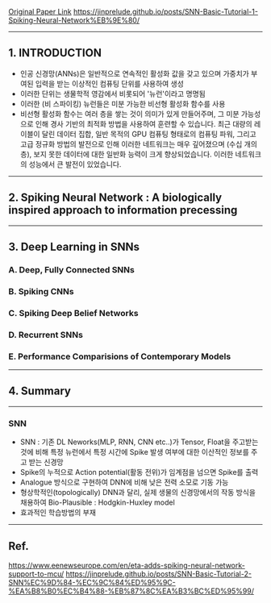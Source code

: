 [Original Paper Link](https://arxiv.org/abs/1804.08150)
https://jinprelude.github.io/posts/SNN-Basic-Tutorial-1-Spiking-Neural-Network%EB%9E%80/

---

## 1. INTRODUCTION

- 인공 신경망(ANNs)은 일반적으로 연속적인 활성화 값을 갖고 있으며 가중치가 부여된 입력을 받는 이상적인 컴퓨팅 단위를 사용하여 생성
- 이러한 단위는 생물학적 영감에서 비롯되어 '뉴런'이라고 명명됨
- 이러한 (비 스파이킹) 뉴런들은 미분 가능한 비선형 활성화 함수를 사용
- 비선형 활성화 함수는 여러 층을 쌓는 것이 의미가 있게 만들어주며, 그 미분 가능성으로 인해 경사 기반의 최적화 방법을 사용하여 훈련할 수 있습니다. 
최근 대량의 레이블이 달린 데이터 집합, 일반 목적의 GPU 컴퓨팅 형태로의 컴퓨팅 파워, 그리고 고급 정규화 방법의 발전으로 인해 이러한 네트워크는 매우 깊어졌으며 (수십 개의 층), 보지 못한 데이터에 대한 일반화 능력이 크게 향상되었습니다. 
이러한 네트워크의 성능에서 큰 발전이 있었습니다.

---

## 2. Spiking Neural Network : A biologically inspired approach to information precessing

---

## 3. Deep Learning in SNNs

### A. Deep, Fully Connected SNNs

### B. Spiking CNNs

### C. Spiking Deep Belief Networks

### D. Recurrent SNNs

### E. Performance Comparisions of Contemporary Models
---

## 4. Summary

---
### SNN

- SNN : 기존 DL Neworks(MLP, RNN, CNN etc..)가 Tensor, Float을 주고받는 것에 비해 특정 뉴런에서 특정 시간에 Spike 발생 여부에 대한 이산적인 정보를 주고 받는 신경망
- Spike의 누적으로 Action potential(활동 전위)가 임계점을 넘으면 Spike를 출력
- Analogue 방식으로 구현하여 DNN에 비해 낮은 전력 소모로 기동 가능
- 형상학적인(topologically) DNN과 달리, 실제 생물의 신경망에서의 작동 방식을 채용하여 Bio-Plausible : Hodgkin-Huxley model
- 효과적인 학습방법의 부재
---
## Ref.
https://www.eenewseurope.com/en/eta-adds-spiking-neural-network-support-to-mcu/
https://jinprelude.github.io/posts/SNN-Basic-Tutorial-2-SNN%EC%9D%84-%EC%9C%84%ED%95%9C-%EA%B8%B0%EC%B4%88-%EB%87%8C%EA%B3%BC%ED%95%99/